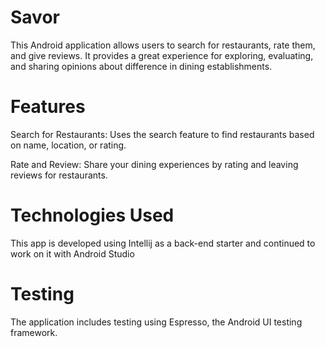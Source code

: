 # Savor
This Android application allows users to search for restaurants, rate them, and give reviews. It provides a great experience for exploring, evaluating, and sharing opinions about difference in dining establishments.

# Features
Search for Restaurants: Uses the search feature to find restaurants based on name, location, or rating.

Rate and Review: Share your dining experiences by rating and leaving reviews for restaurants.

# Technologies Used
This app is developed using Intellij as a back-end starter and continued to work on it with Android Studio

# Testing
The application includes testing using Espresso, the Android UI testing framework.
